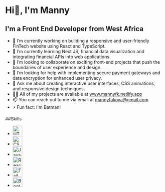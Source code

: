 # Hi👋, I'm Manny
## I'm a Front End Developer from West Africa



- 🔭 I’m currently working on building a responsive and user-friendly FinTech website using React and TypeScript.
- 🌱 I’m currently learning Next JS, financial data visualization and integrating financial APIs into web applications.
- 👯 I’m looking to collaborate on exciting front-end projects that push the boundaries of user experience and design.
- 🤔 I’m looking for help with implementing secure payment gateways and data encryption for enhanced user privacy.
- 💬 Ask me about creating interactive user interfaces, CSS animations, and responsive design techniques.
- 👨‍💻 All of my projects are available at www.mannyfk.netlify.app
- 📫 You can reach out to me via email at mannyfakoya@gmail.com
- ⚡ Fun fact: I'm Batman!

##Skills
- <img href="h[ttps://developer.mozilla.org/en-US/docs/Glossary/HTML5](https://raw.githubusercontent.com/danielcranney/readme-generator/main/public/icons/skills/html5-colored.svg)" alt="HTML5" width="30"/>
- <img href="[https://www.w3.org/TR/CSS/#css](https://www.w3.org/TR/CSS/#css)" alt="CSS3" width="30"/>
- <img href="[https://developer.mozilla.org/en-US/docs/Web/JavaScript](https://raw.githubusercontent.com/danielcranney/readme-generator/main/public/icons/skills/javascript-colored.svg)" alt="JavaScript" width="30"/>
- <img href="[https://reactjs.org/](https://raw.githubusercontent.com/danielcranney/readme-generator/main/public/icons/skills/react-colored.svg)" alt="React" width="30"/>
- <img href="[https://reactjs.org/](https://raw.githubusercontent.com/danielcranney/readme-generator/main/public/icons/skills/tailwindcss-colored.svg)" alt="TailwindCSS" width="30"/>
- <img href="[[[https://reactjs.org/](https://getbootstrap.com/)](https://camo.githubusercontent.com/0174b03bab13c90e5673eaafbaa2cc273f8f0f8e70c39e660d0db9895f41f7ae/68747470733a2f2f696d672e69636f6e73382e636f6d2f636f6c6f722f34382f3030303030302f626f6f7473747261702e706e67)https://camo.githubusercontent.com/0174b03bab13c90e5673eaafbaa2cc273f8f0f8e70c39e660d0db9895f41f7ae/68747470733a2f2f696d672e69636f6e73382e636f6d2f636f6c6f722f34382f3030303030302f626f6f7473747261702e706e67](https://getbootstrap.com/docs/5.3/assets/brand/bootstrap-logo-shadow.png)" alt="Bootstrap" width="30"/>
